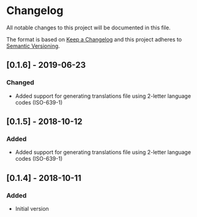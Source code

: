 # Changelog
All notable changes to this project will be documented in this file.

The format is based on [Keep a Changelog](http://keepachangelog.com/en/1.0.0/)
and this project adheres to [Semantic Versioning](http://semver.org/spec/v2.0.0.html).

## [0.1.6] - 2019-06-23
### Changed
- Added support for generating translations file using 2-letter language codes (ISO-639-1) 

## [0.1.5] - 2018-10-12
### Added
- Added support for generating translations file using 2-letter language codes (ISO-639-1) 

## [0.1.4] - 2018-10-11
### Added
- Initial version

